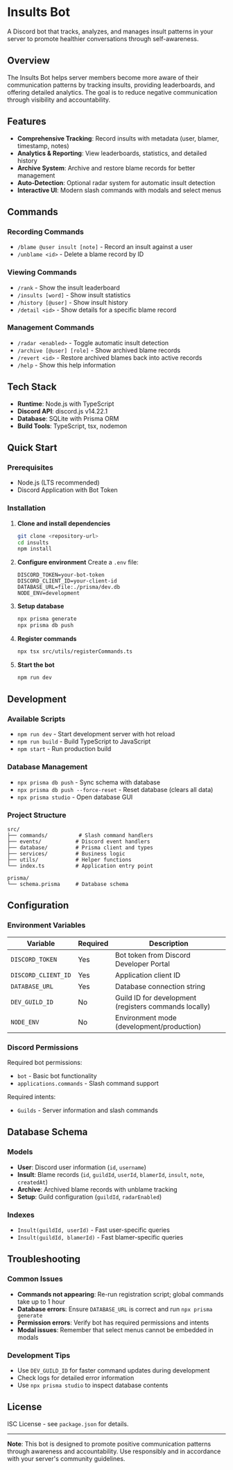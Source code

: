 # Insults Bot

A Discord bot that tracks, analyzes, and manages insult patterns in your server to promote healthier conversations through self-awareness.

## Overview

The Insults Bot helps server members become more aware of their communication patterns by tracking insults, providing leaderboards, and offering detailed analytics. The goal is to reduce negative communication through visibility and accountability.

## Features

- **Comprehensive Tracking**: Record insults with metadata (user, blamer, timestamp, notes)
- **Analytics & Reporting**: View leaderboards, statistics, and detailed history
- **Archive System**: Archive and restore blame records for better management
- **Auto-Detection**: Optional radar system for automatic insult detection
- **Interactive UI**: Modern slash commands with modals and select menus

## Commands

### Recording Commands
- `/blame @user insult [note]` - Record an insult against a user
- `/unblame <id>` - Delete a blame record by ID

### Viewing Commands
- `/rank` - Show the insult leaderboard
- `/insults [word]` - Show insult statistics
- `/history [@user]` - Show insult history
- `/detail <id>` - Show details for a specific blame record

### Management Commands
- `/radar <enabled>` - Toggle automatic insult detection
- `/archive [@user] [role]` - Show archived blame records
- `/revert <id>` - Restore archived blames back into active records
- `/help` - Show this help information

## Tech Stack

- **Runtime**: Node.js with TypeScript
- **Discord API**: discord.js v14.22.1
- **Database**: SQLite with Prisma ORM
- **Build Tools**: TypeScript, tsx, nodemon

## Quick Start

### Prerequisites
- Node.js (LTS recommended)
- Discord Application with Bot Token

### Installation

1. **Clone and install dependencies**
   ```bash
   git clone <repository-url>
   cd insults
   npm install
   ```

2. **Configure environment**
   Create a `.env` file:
   ```env
   DISCORD_TOKEN=your-bot-token
   DISCORD_CLIENT_ID=your-client-id
   DATABASE_URL=file:./prisma/dev.db
   NODE_ENV=development
   ```

3. **Setup database**
   ```bash
   npx prisma generate
   npx prisma db push
   ```

4. **Register commands**
   ```bash
   npx tsx src/utils/registerCommands.ts
   ```

5. **Start the bot**
   ```bash
   npm run dev
   ```

## Development

### Available Scripts
- `npm run dev` - Start development server with hot reload
- `npm run build` - Build TypeScript to JavaScript
- `npm start` - Run production build

### Database Management
- `npx prisma db push` - Sync schema with database
- `npx prisma db push --force-reset` - Reset database (clears all data)
- `npx prisma studio` - Open database GUI

### Project Structure
```
src/
├── commands/          # Slash command handlers
├── events/           # Discord event handlers
├── database/         # Prisma client and types
├── services/         # Business logic
├── utils/            # Helper functions
└── index.ts          # Application entry point

prisma/
└── schema.prisma     # Database schema
```

## Configuration

### Environment Variables
| Variable | Required | Description |
|----------|----------|-------------|
| `DISCORD_TOKEN` | Yes | Bot token from Discord Developer Portal |
| `DISCORD_CLIENT_ID` | Yes | Application client ID |
| `DATABASE_URL` | Yes | Database connection string |
| `DEV_GUILD_ID` | No | Guild ID for development (registers commands locally) |
| `NODE_ENV` | No | Environment mode (development/production) |

### Discord Permissions
Required bot permissions:
- `bot` - Basic bot functionality
- `applications.commands` - Slash command support

Required intents:
- `Guilds` - Server information and slash commands

## Database Schema

### Models
- **User**: Discord user information (`id`, `username`)
- **Insult**: Blame records (`id`, `guildId`, `userId`, `blamerId`, `insult`, `note`, `createdAt`)
- **Archive**: Archived blame records with unblame tracking
- **Setup**: Guild configuration (`guildId`, `radarEnabled`)

### Indexes
- `Insult(guildId, userId)` - Fast user-specific queries
- `Insult(guildId, blamerId)` - Fast blamer-specific queries

## Troubleshooting

### Common Issues
- **Commands not appearing**: Re-run registration script; global commands take up to 1 hour
- **Database errors**: Ensure `DATABASE_URL` is correct and run `npx prisma generate`
- **Permission errors**: Verify bot has required permissions and intents
- **Modal issues**: Remember that select menus cannot be embedded in modals

### Development Tips
- Use `DEV_GUILD_ID` for faster command updates during development
- Check logs for detailed error information
- Use `npx prisma studio` to inspect database contents

## License

ISC License - see `package.json` for details.

---

**Note**: This bot is designed to promote positive communication patterns through awareness and accountability. Use responsibly and in accordance with your server's community guidelines.